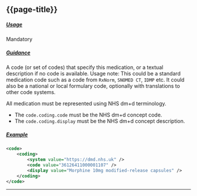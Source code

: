 ## {{page-title}}

<h5><ins>Usage</ins></h5>

<span class="mro-circle mandatory" title="Mandatory"></span> Mandatory


<h5><ins>Guidance</ins></h5>

<div class="nhsd-a-box nhsd-a-box--bg-light-blue nhsd-!t-margin-bottom-6 nhsd-t-body">
    A code (or set of codes) that specify this medication, or a textual description if no code is available. Usage note: This could be a standard medication code such as a code from <code>RxNorm</code>, <code>SNOMED CT</code>, <code>IDMP</code> etc. It could also be a national or local formulary code, optionally with translations to other code systems.
</div>

All medication must be represented using NHS dm+d terminology.

- The `code.coding.code` must be the NHS dm+d concept code.
- The `code.coding.display` must be the NHS dm+d concept description.


<h5><ins>Example</ins></h5>

```xml
<code>
    <coding>
        <system value="https://dmd.nhs.uk" />
        <code value="36126411000001107" />
        <display value="Morphine 10mg modified-release capsules" />
    </coding>
</code>
```

---